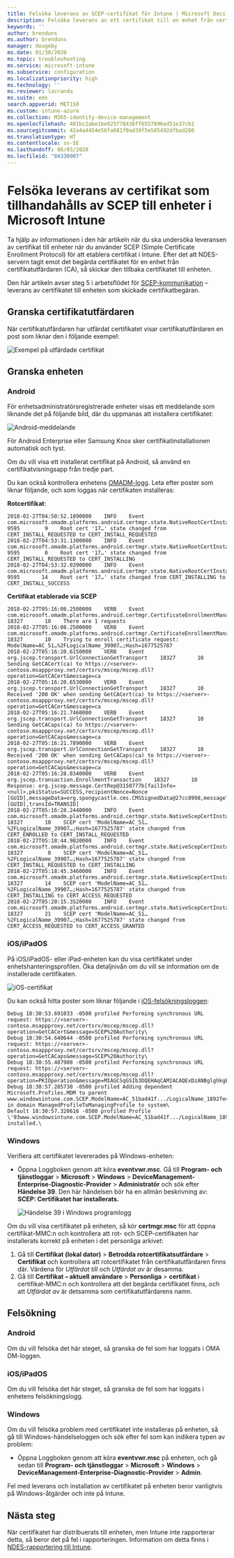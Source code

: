 ```yaml
---
title: Felsöka leverans av SCEP-certifikat för Intune | Microsoft Docs
description: Felsöka leverans av ett certifikat till en enhet från certifikatutfärdaren när du distribuerar certifikat med hjälp av SCEP-certifikatprofiler med Intune.
keywords: ''
author: brenduns
ms.author: brenduns
manager: dougeby
ms.date: 01/30/2020
ms.topic: troubleshooting
ms.service: microsoft-intune
ms.subservice: configuration
ms.localizationpriority: high
ms.technology: ''
ms.reviewer: lacranda
ms.suite: ems
search.appverid: MET150
ms.custom: intune-azure
ms.collection: M365-identity-device-management
ms.openlocfilehash: 401bc2abe1be925f78436ff6557896ed51e37cb1
ms.sourcegitcommit: 42a4a4454e56fa681f0ad39f5e585492dfbad286
ms.translationtype: HT
ms.contentlocale: sv-SE
ms.lasthandoff: 06/03/2020
ms.locfileid: "84330907"
---
```

# <a name="troubleshoot-the-delivery-of-certificates-provisioned-by-scep-to-devices-in-microsoft-intune"></a>Felsöka leverans av certifikat som tillhandahålls av SCEP till enheter i Microsoft Intune

Ta hjälp av informationen i den här artikeln när du ska undersöka leveransen av certifikat till enheter när du använder SCEP (Simple Certificate Enrollment Protocol) för att etablera certifikat i Intune. Efter det att NDES-servern tagit emot det begärda certifikatet för en enhet från certifikatutfärdaren (CA), så skickar den tillbaka certifikatet till enheten.

Den här artikeln avser steg 5 i arbetsflödet för [SCEP-kommunikation](troubleshoot-scep-certificate-profiles.md) – leverans av certifikatet till enheten som skickade certifikatbegäran.

## <a name="review-the-certification-authority"></a>Granska certifikatutfärdaren

När certifikatutfärdaren har utfärdat certifikatet visar certifikatutfärdaren en post som liknar den i följande exempel:

![Exempel på utfärdade certifikat](../protect/media/troubleshoot-scep-certificate-delivery/certificate-authority.png)

## <a name="review-the-device"></a>Granska enheten

### <a name="android"></a>Android

För enhetsadministratörsregistrerade enheter visas ett meddelande som liknande det på följande bild, där du uppmanas att installera certifikatet:

![Android-meddelande](../protect/media/troubleshoot-scep-certificate-delivery/android-notification.png)

För Android Enterprise eller Samsung Knox sker certifikatinstallationen automatisk och tyst.

Om du vill visa ett installerat certifikat på Android, så använd en certifikatvisningsapp från tredje part.

Du kan också kontrollera enhetens [OMADM-logg](troubleshoot-scep-certificate-profiles.md#logs-for-android-devices). Leta efter poster som liknar följande, och som loggas när certifikaten installeras:

**Rotcertifikat**:

```
2018-02-27T04:50:52.1890000    INFO    Event     com.microsoft.omadm.platforms.android.certmgr.state.NativeRootCertInstallStateMachine     9595        9    Root cert '17…' state changed from CERT_INSTALL_REQUESTED to CERT_INSTALL_REQUESTED
2018-02-27T04:53:31.1300000    INFO    Event     com.microsoft.omadm.platforms.android.certmgr.state.NativeRootCertInstallStateMachine     9595        0    Root cert '17…' state changed from CERT_INSTALL_REQUESTED to CERT_INSTALLING
2018-02-27T04:53:32.0390000    INFO    Event     com.microsoft.omadm.platforms.android.certmgr.state.NativeRootCertInstallStateMachine     9595       14    Root cert '17…' state changed from CERT_INSTALLING to CERT_INSTALL_SUCCESS
```

**Certifikat etablerade via SCEP**

```
2018-02-27T05:16:08.2500000    VERB    Event     com.microsoft.omadm.platforms.android.certmgr.CertificateEnrollmentManager    18327       10    There are 1 requests
2018-02-27T05:16:08.2500000    VERB    Event     com.microsoft.omadm.platforms.android.certmgr.CertificateEnrollmentManager    18327       10    Trying to enroll certificate request: ModelName=AC_51…%2FLogicalName_39907…;Hash=1677525787
2018-02-27T05:16:20.6150000    VERB    Event     org.jscep.transport.UrlConnectionGetTransport    18327       10    Sending GetCACert(ca) to https://<server>-contoso.msappproxy.net/certsrv/mscep/mscep.dll?operation=GetCACert&message=ca
2018-02-27T05:16:20.6530000    VERB    Event     org.jscep.transport.UrlConnectionGetTransport    18327       10    Received '200 OK' when sending GetCACert(ca) to https://<server>-contoso.msappproxy.net/certsrv/mscep/mscep.dll?operation=GetCACert&message=ca
2018-02-27T05:16:21.7460000    VERB    Event     org.jscep.transport.UrlConnectionGetTransport    18327       10    Sending GetCACaps(ca) to https://<server>-contoso.msappproxy.net/certsrv/mscep/mscep.dll?operation=GetCACaps&message=ca
2018-02-27T05:16:21.7890000    VERB    Event     org.jscep.transport.UrlConnectionGetTransport    18327       10    Received '200 OK' when sending GetCACaps(ca) to https://<server>-contoso.msappproxy.net/certsrv/mscep/mscep.dll?operation=GetCACaps&message=ca
2018-02-27T05:16:28.0340000    VERB    Event     org.jscep.transaction.EnrollmentTransaction    18327       10    Response: org.jscep.message.CertRep@3150777b[failInfo=<null>,pkiStatus=SUCCESS,recipientNonce=Nonce [GUID],messageData=org.spongycastle.cms.CMSSignedData@27cc8998,messageType=CERT_REP,senderNonce=Nonce [GUID],transId=TRANSID]
2018-02-27T05:16:28.2440000    INFO    Event     com.microsoft.omadm.platforms.android.certmgr.state.NativeScepCertInstallStateMachine    18327       10    SCEP cert 'ModelName=AC_51…%2FLogicalName_39907…;Hash=1677525787' state changed from CERT_ENROLLED to CERT_INSTALL_REQUESTED
2018-02-27T05:18:44.9820000    INFO    Event     com.microsoft.omadm.platforms.android.certmgr.state.NativeScepCertInstallStateMachine    18327        0    SCEP cert 'ModelName=AC_51…%2FLogicalName_39907…;Hash=1677525787' state changed from CERT_INSTALL_REQUESTED to CERT_INSTALLING
2018-02-27T05:18:45.3460000    INFO    Event     com.microsoft.omadm.platforms.android.certmgr.state.NativeScepCertInstallStateMachine    18327       14    SCEP cert 'ModelName=AC_51…%2FLogicalName_39907…;Hash=1677525787' state changed from CERT_INSTALLING to CERT_ACCESS_REQUESTED
2018-02-27T05:20:15.3520000    INFO    Event     com.microsoft.omadm.platforms.android.certmgr.state.NativeScepCertInstallStateMachine    18327       21    SCEP cert 'ModelName=AC_51…%2FLogicalName_39907…;Hash=1677525787' state changed from CERT_ACCESS_REQUESTED to CERT_ACCESS_GRANTED
```

### <a name="iosipados"></a>iOS/iPadOS

På iOS/iPadOS- eller iPad-enheten kan du visa certifikatet under enhetshanteringsprofilen. Öka detaljnivån om du vill se information om de installerade certifikaten.

![iOS-certifikat](../protect/media/troubleshoot-scep-certificate-delivery/ios-certificate.png)

Du kan också hitta poster som liknar följande i [iOS-felsökningsloggen](troubleshoot-scep-certificate-profiles.md#logs-for-ios-and-ipados-devices):

```
Debug 18:30:53.691033 -0500 profiled Performing synchronous URL request: https://<server>-contoso.msappproxy.net/certsrv/mscep/mscep.dll?operation=GetCACert&message=SCEP%20Authority\  
Debug 18:30:54.640644 -0500 profiled Performing synchronous URL request: https://<server>-contoso.msappproxy.net/certsrv/mscep/mscep.dll?operation=GetCACaps&message=SCEP%20Authority\ 
Debug 18:30:55.487908 -0500 profiled Performing synchronous URL request: https://<server>-contoso.msappproxy.net/certsrv/mscep/mscep.dll?operation=PKIOperation&message=MIAGCSqGSIb3DQEHAqCAMIACAQExDzANBglghkgBZQMEAgMFADCABgkqhkiG9w0BBwGggCSABIIZfzCABgkqhkiG9w0BBwOggDCAAgEAMYIBgjCCAX4CAQAwZjBPMRUwEwYKCZImiZPyLGQBGRYFbG9jYWwxHDAaBgoJkiaJk/IsZAEZFgxmb3VydGhjb2ZmZWUxGDAWBgNVBAMTD0ZvdXJ0aENvZmZlZSBDQQITaAAAAAmaneVjEPlcTwAAAAAACTANBgkqhkiG9w0BAQEFAASCAQCqfsOYpuBToerQLkw/tl4tH9E+97TBTjGQN9NCjSgb78fF6edY0pNDU+PH4RB356wv3rfZi5IiNrVu5Od4k6uK4w0582ZM2n8NJFRY7KWSNHsmTIWlo/Vcr4laAtq5rw+CygaYcefptcaamkjdLj07e/Uk4KsetGo7ztPVjSEFwfRIfKv474dLDmPqp0ZwEWRQG 
Debug 18:30:57.285730 -0500 profiled Adding dependent Microsoft.Profiles.MDM to parent www.windowsintune.com.SCEP.ModelName=AC_51bad41f.../LogicalName_1892fe4c...;Hash=-912418295 in domain ManagedProfileToManagingProfile to system\ 
Default 18:30:57.320616 -0500 profiled Profile \'93www.windowsintune.com.SCEP.ModelName=AC_51bad41f.../LogicalName_1892fe4c...;Hash=-912418295\'94 installed.\ 
```

### <a name="windows"></a>Windows

Verifiera att certifikatet levererades på Windows-enheten:

- Öppna Loggboken genom att köra **eventvwr.msc**. Gå till **Program- och tjänstloggar** > **Microsoft** > **Windows** > **DeviceManagement-Enterprise-Diagnostic-Provider** > **Administratör** och sök efter **Händelse 39**. Den här händelsen bör ha en allmän beskrivning av: **SCEP: Certifikatet har installerats.**

   ![Händelse 39 i Windows programlogg](../protect/media/troubleshoot-scep-certificate-delivery/device-app-log.png)

Om du vill visa certifikatet på enheten, så kör **certmgr.msc** för att öppna certifikat-MMC:n och kontrollera att rot- och SCEP-certifikaten har installerats korrekt på enheten i det personliga arkivet:

   1. Gå till **Certifikat (lokal dator)**  > **Betrodda rotcertifikatsutfärdare** > **Certifikat** och kontrollera att rotcertifikatet från certifikatutfärdaren finns där. Värdena för *Utfärdat till* och *Utfärdat av* är desamma.
   2. Gå till **Certifikat – aktuell användare** > **Personliga** > **certifikat** i certifikat-MMC:n och kontrollera att det begärda certifikatet finns, och att *Utfärdat av* är detsamma som certifikatutfärdarens namn.

## <a name="troubleshoot-failures"></a>Felsökning

### <a name="android"></a>Android

Om du vill felsöka det här steget, så granska de fel som har loggats i OMA DM-loggen.

### <a name="iosipados"></a>iOS/iPadOS

Om du vill felsöka det här steget, så granska de fel som har loggats i enhetens felsökningslogg.

### <a name="windows"></a>Windows

Om du vill felsöka problem med certifikatet inte installeras på enheten, så gå till Windows-händelseloggen och sök efter fel som kan indikera typen av problem:

- Öppna Loggboken genom att köra **eventvwr.msc** på enheten, och gå sedan till **Program- och tjänstloggar** > **Microsoft** > **Windows** > **DeviceManagement-Enterprise-Diagnostic-Provider** > **Admin**.

Fel med leverans och installation av certifikatet på enheten beror vanligtvis på Windows-åtgärder och inte på Intune.

## <a name="next-steps"></a>Nästa steg

När certifikatet har distribuerats till enheten, men Intune inte rapporterar detta, så beror det på fel i rapporteringen. Information om detta finns i [NDES-rapportering till Intune](troubleshoot-scep-certificate-reporting.md).
